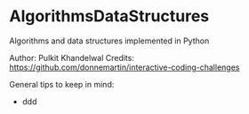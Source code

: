 # AlgorithmsDataStructures
Algorithms and data structures implemented in Python

Author: Pulkit Khandelwal
Credits: https://github.com/donnemartin/interactive-coding-challenges


General tips to keep in mind:
* ddd
